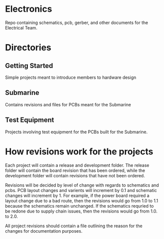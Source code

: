 # Electronics
Repo containing schematics, pcb, gerber, and other documents for the Electrical Team.

# Directories

## Getting Started
Simple projects meant to introduce members to hardware design

## Submarine
Contains revisions and files for PCBs meant for the Submarine

## Test Equipment
Projects involving test equipment for the PCBs built for the Submarine.

# How revisions work for the projects
Each project will contain a release and development folder. The release folder will contain the board revision that has been ordered, while the development folder will contain revisions that have not been ordered. 

Revisions will be decided by level of change with regards to schematics and pcbs. PCB layout changes and varients will increment by 0.1 and schematic changes will increment by 1. For example, if the power board required a layout change due to a bad route, then the revisions would go from 1.0 to 1.1 because the schematics remain unchanged. If the schematics requried to be redone due to supply chain issues, then the revisions would go from 1.0. to 2.0.

All project revisions should contain a file outlining the reason for the changes for documentation purposes.